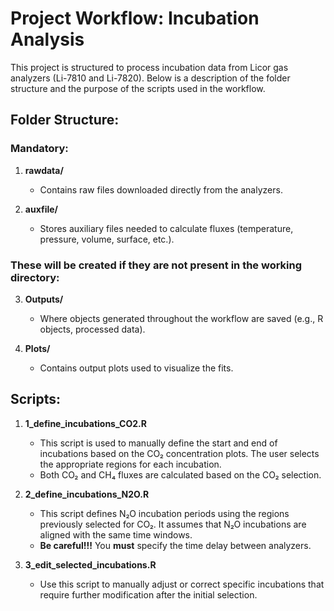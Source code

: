 # Project Workflow: Incubation Analysis

This project is structured to process incubation data from Licor gas analyzers (Li-7810 and Li-7820). Below is a description of the folder structure and the purpose of the scripts used in the workflow.

## Folder Structure:

### Mandatory:
1. **rawdata/**
   - Contains raw files downloaded directly from the analyzers.

2. **auxfile/**
   - Stores auxiliary files needed to calculate fluxes (temperature, pressure, volume, surface, etc.).

### These will be created if they are not present in the working directory:
3. **Outputs/**
   - Where objects generated throughout the workflow are saved (e.g., R objects, processed data).

4. **Plots/**
   - Contains output plots used to visualize the fits.

## Scripts:

1. **1_define_incubations_CO2.R**
   - This script is used to manually define the start and end of incubations based on the CO₂ concentration plots. The user selects the appropriate regions for each incubation.
   - Both CO₂ and CH₄ fluxes are calculated based on the CO₂ selection.

2. **2_define_incubations_N2O.R**
   - This script defines N₂O incubation periods using the regions previously selected for CO₂. It assumes that N₂O incubations are aligned with the same time windows.
   - **Be careful!!!** You **must** specify the time delay between analyzers.

3. **3_edit_selected_incubations.R**
   - Use this script to manually adjust or correct specific incubations that require further modification after the initial selection.
